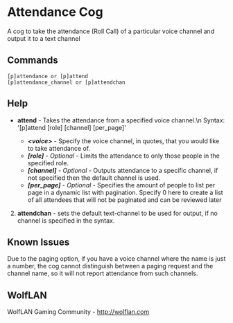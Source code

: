 # Attendance Cog

A cog to take the attendance (Roll Call) of a particular voice channel and output it to a text channel

## Commands

```
[p]attendance or [p]attend
[p]attendance_channel or [p]attendchan
```

## Help
- **attend** - Takes the attendance from a specified voice channel.\n
Syntax: '[p]attend <voice> [role] [channel] [per_page]'
  -	***\<voice\>*** - Specify the voice channel, in quotes, that you would like to take attendance of.
  -	***[role]*** - *Optional* - Limits the attendance to only those people in the specified role.
  - ***[channel]*** - *Optional* - Outputs attendance to a specific channel, if not specified then the default channel is used.
  -	***[per_page]*** - *Optional* - Specifies the amount of people to list per page in a dynamic list with pagination. Specify 0 here to create a list of all attendees that will not be paginated and can be reviewed later

2. **attendchan** - sets the default text-channel to be used for output, if no channel is specified in the syntax.

## Known Issues
Due to the paging option, if you have a voice channel where the name is just a number, the cog cannot distinguish between a paging request and the channel name, so it will not report attendance from such channels.

## WolfLAN
WolfLAN Gaming Community - http://wolflan.com